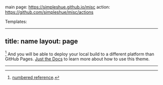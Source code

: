
main page: https://simpleshue.github.io/misc
action: https://github.com/simpleshue/misc/actions

Templates:

---
title: name
layout: page
---

[^1] And you will be able to deploy your local build to a different platform than GitHub Pages.
[Just the Docs] to learn more about how to use this theme.

----

[^1]: [numbered reference](https://docs.github.com/en/pages/setting-up-a-github-pages-site-with-jekyll/creating-a-github-pages-site-with-jekyll#creating-your-site).

[Just the Docs]: https://just-the-docs.github.io/just-the-docs/
